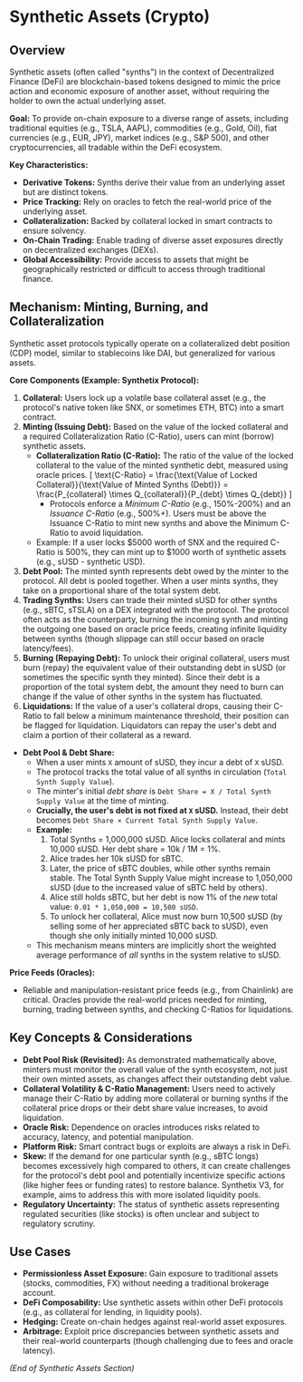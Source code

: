 # Synthetic Assets (Crypto)

## Overview

Synthetic assets (often called "synths") in the context of Decentralized Finance (DeFi) are blockchain-based tokens designed to mimic the price action and economic exposure of another asset, without requiring the holder to own the actual underlying asset.

**Goal:** To provide on-chain exposure to a diverse range of assets, including traditional equities (e.g., TSLA, AAPL), commodities (e.g., Gold, Oil), fiat currencies (e.g., EUR, JPY), market indices (e.g., S&P 500), and other cryptocurrencies, all tradable within the DeFi ecosystem.

**Key Characteristics:**
*   **Derivative Tokens:** Synths derive their value from an underlying asset but are distinct tokens.
*   **Price Tracking:** Rely on oracles to fetch the real-world price of the underlying asset.
*   **Collateralization:** Backed by collateral locked in smart contracts to ensure solvency.
*   **On-Chain Trading:** Enable trading of diverse asset exposures directly on decentralized exchanges (DEXs).
*   **Global Accessibility:** Provide access to assets that might be geographically restricted or difficult to access through traditional finance.

## Mechanism: Minting, Burning, and Collateralization

Synthetic asset protocols typically operate on a collateralized debt position (CDP) model, similar to stablecoins like DAI, but generalized for various assets.

**Core Components (Example: Synthetix Protocol):**
1.  **Collateral:** Users lock up a volatile base collateral asset (e.g., the protocol's native token like SNX, or sometimes ETH, BTC) into a smart contract.
2.  **Minting (Issuing Debt):** Based on the value of the locked collateral and a required Collateralization Ratio (C-Ratio), users can mint (borrow) synthetic assets.
    *   **Collateralization Ratio (C-Ratio):** The ratio of the value of the locked collateral to the value of the minted synthetic debt, measured using oracle prices.
        \[ \text{C-Ratio} = \frac{\text{Value of Locked Collateral}}{\text{Value of Minted Synths (Debt)}} = \frac{P_{collateral} \times Q_{collateral}}{P_{debt} \times Q_{debt}} \]
        *   Protocols enforce a *Minimum C-Ratio* (e.g., 150%-200%) and an *Issuance C-Ratio* (e.g., 500%+). Users must be above the Issuance C-Ratio to mint new synths and above the Minimum C-Ratio to avoid liquidation.
    *   Example: If a user locks $5000 worth of SNX and the required C-Ratio is 500%, they can mint up to $1000 worth of synthetic assets (e.g., sUSD - synthetic USD).
3.  **Debt Pool:** The minted synth represents debt owed by the minter to the protocol. All debt is pooled together. When a user mints synths, they take on a proportional share of the total system debt.
4.  **Trading Synths:** Users can trade their minted sUSD for other synths (e.g., sBTC, sTSLA) on a DEX integrated with the protocol. The protocol often acts as the counterparty, burning the incoming synth and minting the outgoing one based on oracle price feeds, creating infinite liquidity between synths (though slippage can still occur based on oracle latency/fees).
5.  **Burning (Repaying Debt):** To unlock their original collateral, users must burn (repay) the equivalent value of their outstanding debt in sUSD (or sometimes the specific synth they minted). Since their debt is a proportion of the total system debt, the amount they need to burn can change if the value of other synths in the system has fluctuated.
6.  **Liquidations:** If the value of a user's collateral drops, causing their C-Ratio to fall below a minimum maintenance threshold, their position can be flagged for liquidation. Liquidators can repay the user's debt and claim a portion of their collateral as a reward.

*   **Debt Pool & Debt Share:**
    *   When a user mints `X` amount of sUSD, they incur a debt of `X` sUSD.
    *   The protocol tracks the total value of all synths in circulation (`Total Synth Supply Value`).
    *   The minter's initial *debt share* is `Debt Share = X / Total Synth Supply Value` at the time of minting.
    *   **Crucially, the user's debt is not fixed at `X` sUSD.** Instead, their debt becomes `Debt Share × Current Total Synth Supply Value`.
    *   **Example:**
        1. Total Synths = 1,000,000 sUSD. Alice locks collateral and mints 10,000 sUSD. Her debt share = 10k / 1M = 1%.
        2. Alice trades her 10k sUSD for sBTC.
        3. Later, the price of sBTC doubles, while other synths remain stable. The Total Synth Supply Value might increase to 1,050,000 sUSD (due to the increased value of sBTC held by others).
        4. Alice still holds sBTC, but her debt is now 1% of the *new* total value: `0.01 * 1,050,000 = 10,500 sUSD`.
        5. To unlock her collateral, Alice must now burn 10,500 sUSD (by selling some of her appreciated sBTC back to sUSD), even though she only initially minted 10,000 sUSD.
    *   This mechanism means minters are implicitly short the weighted average performance of *all* synths in the system relative to sUSD.

**Price Feeds (Oracles):**
*   Reliable and manipulation-resistant price feeds (e.g., from Chainlink) are critical. Oracles provide the real-world prices needed for minting, burning, trading between synths, and checking C-Ratios for liquidations.

## Key Concepts & Considerations

*   **Debt Pool Risk (Revisited):** As demonstrated mathematically above, minters must monitor the overall value of the synth ecosystem, not just their own minted assets, as changes affect their outstanding debt value.
*   **Collateral Volatility & C-Ratio Management:** Users need to actively manage their C-Ratio by adding more collateral or burning synths if the collateral price drops or their debt share value increases, to avoid liquidation.
*   **Oracle Risk:** Dependence on oracles introduces risks related to accuracy, latency, and potential manipulation.
*   **Platform Risk:** Smart contract bugs or exploits are always a risk in DeFi.
*   **Skew:** If the demand for one particular synth (e.g., sBTC longs) becomes excessively high compared to others, it can create challenges for the protocol's debt pool and potentially incentivize specific actions (like higher fees or funding rates) to restore balance. Synthetix V3, for example, aims to address this with more isolated liquidity pools.
*   **Regulatory Uncertainty:** The status of synthetic assets representing regulated securities (like stocks) is often unclear and subject to regulatory scrutiny.

## Use Cases

*   **Permissionless Asset Exposure:** Gain exposure to traditional assets (stocks, commodities, FX) without needing a traditional brokerage account.
*   **DeFi Composability:** Use synthetic assets within other DeFi protocols (e.g., as collateral for lending, in liquidity pools).
*   **Hedging:** Create on-chain hedges against real-world asset exposures.
*   **Arbitrage:** Exploit price discrepancies between synthetic assets and their real-world counterparts (though challenging due to fees and oracle latency).

*(End of Synthetic Assets Section)* 